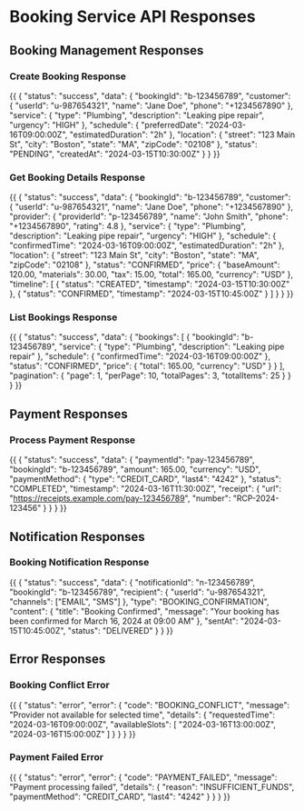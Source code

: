 # Booking Service API Responses

## Booking Management Responses

### Create Booking Response
{{
{
    "status": "success",
    "data": {
        "bookingId": "b-123456789",
        "customer": {
            "userId": "u-987654321",
            "name": "Jane Doe",
            "phone": "+1234567890"
        },
        "service": {
            "type": "Plumbing",
            "description": "Leaking pipe repair",
            "urgency": "HIGH"
        },
        "schedule": {
            "preferredDate": "2024-03-16T09:00:00Z",
            "estimatedDuration": "2h"
        },
        "location": {
            "street": "123 Main St",
            "city": "Boston",
            "state": "MA",
            "zipCode": "02108"
        },
        "status": "PENDING",
        "createdAt": "2024-03-15T10:30:00Z"
    }
}
}}

### Get Booking Details Response
{{
{
    "status": "success",
    "data": {
        "bookingId": "b-123456789",
        "customer": {
            "userId": "u-987654321",
            "name": "Jane Doe",
            "phone": "+1234567890"
        },
        "provider": {
            "providerId": "p-123456789",
            "name": "John Smith",
            "phone": "+1234567890",
            "rating": 4.8
        },
        "service": {
            "type": "Plumbing",
            "description": "Leaking pipe repair",
            "urgency": "HIGH"
        },
        "schedule": {
            "confirmedTime": "2024-03-16T09:00:00Z",
            "estimatedDuration": "2h"
        },
        "location": {
            "street": "123 Main St",
            "city": "Boston",
            "state": "MA",
            "zipCode": "02108"
        },
        "status": "CONFIRMED",
        "price": {
            "baseAmount": 120.00,
            "materials": 30.00,
            "tax": 15.00,
            "total": 165.00,
            "currency": "USD"
        },
        "timeline": [
            {
                "status": "CREATED",
                "timestamp": "2024-03-15T10:30:00Z"
            },
            {
                "status": "CONFIRMED",
                "timestamp": "2024-03-15T10:45:00Z"
            }
        ]
    }
}
}}

### List Bookings Response
{{
{
    "status": "success",
    "data": {
        "bookings": [
            {
                "bookingId": "b-123456789",
                "service": {
                    "type": "Plumbing",
                    "description": "Leaking pipe repair"
                },
                "schedule": {
                    "confirmedTime": "2024-03-16T09:00:00Z"
                },
                "status": "CONFIRMED",
                "price": {
                    "total": 165.00,
                    "currency": "USD"
                }
            }
        ],
        "pagination": {
            "page": 1,
            "perPage": 10,
            "totalPages": 3,
            "totalItems": 25
        }
    }
}
}}

## Payment Responses

### Process Payment Response
{{
{
    "status": "success",
    "data": {
        "paymentId": "pay-123456789",
        "bookingId": "b-123456789",
        "amount": 165.00,
        "currency": "USD",
        "paymentMethod": {
            "type": "CREDIT_CARD",
            "last4": "4242"
        },
        "status": "COMPLETED",
        "timestamp": "2024-03-16T11:30:00Z",
        "receipt": {
            "url": "https://receipts.example.com/pay-123456789",
            "number": "RCP-2024-123456"
        }
    }
}
}}

## Notification Responses

### Booking Notification Response
{{
{
    "status": "success",
    "data": {
        "notificationId": "n-123456789",
        "bookingId": "b-123456789",
        "recipient": {
            "userId": "u-987654321",
            "channels": ["EMAIL", "SMS"]
        },
        "type": "BOOKING_CONFIRMATION",
        "content": {
            "title": "Booking Confirmed",
            "message": "Your booking has been confirmed for March 16, 2024 at 09:00 AM"
        },
        "sentAt": "2024-03-15T10:45:00Z",
        "status": "DELIVERED"
    }
}
}}

## Error Responses

### Booking Conflict Error
{{
{
    "status": "error",
    "error": {
        "code": "BOOKING_CONFLICT",
        "message": "Provider not available for selected time",
        "details": {
            "requestedTime": "2024-03-16T09:00:00Z",
            "availableSlots": [
                "2024-03-16T13:00:00Z",
                "2024-03-16T15:00:00Z"
            ]
        }
    }
}
}}

### Payment Failed Error
{{
{
    "status": "error",
    "error": {
        "code": "PAYMENT_FAILED",
        "message": "Payment processing failed",
        "details": {
            "reason": "INSUFFICIENT_FUNDS",
            "paymentMethod": "CREDIT_CARD",
            "last4": "4242"
        }
    }
}
}} 